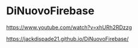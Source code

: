 # DiNuovoFirebase

https://www.youtube.com/watch?v=xhURh2RDzzg

https://jackdispade21.github.io/DiNuovoFirebase/
